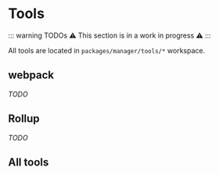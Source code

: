 # Tools

::: warning TODOs
:warning: This section is in a work in progress :warning:
:::

All tools are located in `packages/manager/tools/*` workspace.

## webpack

_TODO_

## Rollup

_TODO_

<!--
TODO: Describe translation plugin.
-->

## All tools

<Packages type="tools"/>
